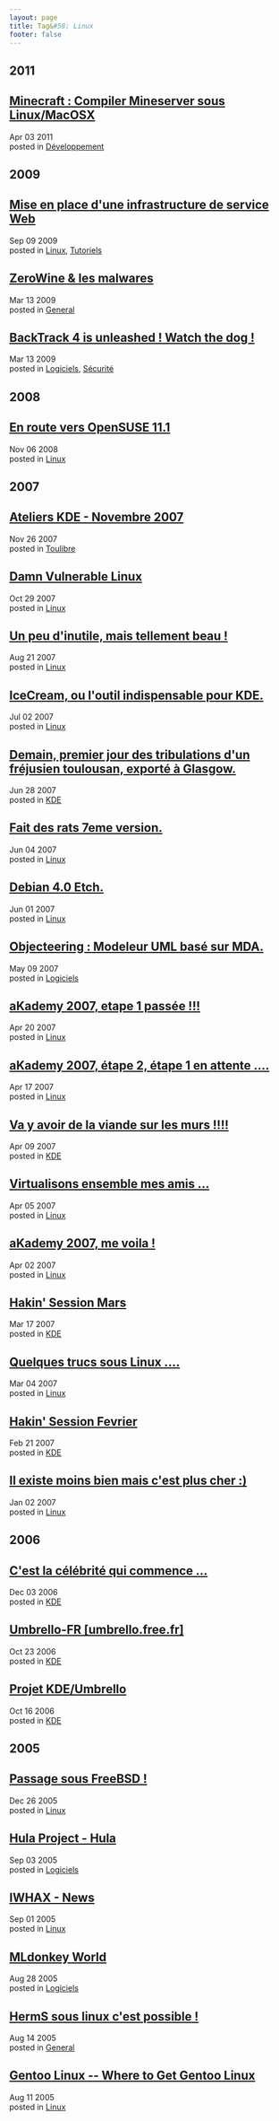 ```yaml
---
layout: page
title: Tag&#58; Linux
footer: false
---
```


<div id="blog-archives" class="category">
<h2>2011</h2>

<article>
<h1><a href="/2011/04/03/minecraft-compiler-mineserver-sous-linuxmacosx/index.html">Minecraft : Compiler Mineserver sous Linux/MacOSX</a></h1>
<time datetime="2011-04-03T00:00:00-06:00" pubdate><span class='month'>Apr</span> <span class='day'>03</span> <span class='year'>2011</span></time>
<footer>
<span class="categories">posted in 
<a href='/categories/développement/'>Développement</a></span>
</footer>
</article>
<h2>2009</h2>

<article>
<h1><a href="/2009/09/09/mise-en-place-dune-infrastructure-de-service-web/index.html">Mise en place d'une infrastructure de service Web</a></h1>
<time datetime="2009-09-09T00:00:00-06:00" pubdate><span class='month'>Sep</span> <span class='day'>09</span> <span class='year'>2009</span></time>
<footer>
<span class="categories">posted in 
<a href='/categories/linux/'>Linux</a>, <a href='/categories/tutoriels/'>Tutoriels</a></span>
</footer>
</article>

<article>
<h1><a href="/2009/03/13/zerowine-les-malwares/index.html">ZeroWine & les malwares</a></h1>
<time datetime="2009-03-13T00:00:00-06:00" pubdate><span class='month'>Mar</span> <span class='day'>13</span> <span class='year'>2009</span></time>
<footer>
<span class="categories">posted in 
<a href='/categories/general/'>General</a></span>
</footer>
</article>

<article>
<h1><a href="/2009/03/13/backtrack-4-is-unleashed-watch-the-dog/index.html">BackTrack 4 is unleashed ! Watch the dog !</a></h1>
<time datetime="2009-03-13T00:00:00-06:00" pubdate><span class='month'>Mar</span> <span class='day'>13</span> <span class='year'>2009</span></time>
<footer>
<span class="categories">posted in 
<a href='/categories/logiciels/'>Logiciels</a>, <a href='/categories/sécurité/'>Sécurité</a></span>
</footer>
</article>
<h2>2008</h2>

<article>
<h1><a href="/2008/11/06/en-route-vers-opensuse-111/index.html">En route vers OpenSUSE 11.1</a></h1>
<time datetime="2008-11-06T00:00:00-06:00" pubdate><span class='month'>Nov</span> <span class='day'>06</span> <span class='year'>2008</span></time>
<footer>
<span class="categories">posted in 
<a href='/categories/linux/'>Linux</a></span>
</footer>
</article>
<h2>2007</h2>

<article>
<h1><a href="/2007/11/26/ateliers-kde-novembre-2007/index.html">Ateliers KDE - Novembre 2007</a></h1>
<time datetime="2007-11-26T00:00:00-06:00" pubdate><span class='month'>Nov</span> <span class='day'>26</span> <span class='year'>2007</span></time>
<footer>
<span class="categories">posted in 
<a href='/categories/toulibre/'>Toulibre</a></span>
</footer>
</article>

<article>
<h1><a href="/2007/10/29/damn-vulnerable-linux/index.html">Damn Vulnerable Linux</a></h1>
<time datetime="2007-10-29T00:00:00-06:00" pubdate><span class='month'>Oct</span> <span class='day'>29</span> <span class='year'>2007</span></time>
<footer>
<span class="categories">posted in 
<a href='/categories/linux/'>Linux</a></span>
</footer>
</article>

<article>
<h1><a href="/2007/08/21/un-peu-dinutile-mais-tellement-beau/index.html">Un peu d'inutile, mais tellement beau !</a></h1>
<time datetime="2007-08-21T00:00:00-06:00" pubdate><span class='month'>Aug</span> <span class='day'>21</span> <span class='year'>2007</span></time>
<footer>
<span class="categories">posted in 
<a href='/categories/linux/'>Linux</a></span>
</footer>
</article>

<article>
<h1><a href="/2007/07/02/icecream-ou-loutil-indispensable-pour-kde/index.html">IceCream, ou l'outil indispensable pour KDE.</a></h1>
<time datetime="2007-07-02T00:00:00-06:00" pubdate><span class='month'>Jul</span> <span class='day'>02</span> <span class='year'>2007</span></time>
<footer>
<span class="categories">posted in 
<a href='/categories/linux/'>Linux</a></span>
</footer>
</article>

<article>
<h1><a href="/2007/06/28/demain-premier-jour-des-tribulations-dun-frejusien-toulousan-exporte-a-glasgow/index.html">Demain, premier jour des tribulations d'un fréjusien toulousan, exporté à Glasgow.</a></h1>
<time datetime="2007-06-28T00:00:00-06:00" pubdate><span class='month'>Jun</span> <span class='day'>28</span> <span class='year'>2007</span></time>
<footer>
<span class="categories">posted in 
<a href='/categories/kde/'>KDE</a></span>
</footer>
</article>

<article>
<h1><a href="/2007/06/04/fait-des-rats-7eme-version/index.html">Fait des rats 7eme version.</a></h1>
<time datetime="2007-06-04T00:00:00-06:00" pubdate><span class='month'>Jun</span> <span class='day'>04</span> <span class='year'>2007</span></time>
<footer>
<span class="categories">posted in 
<a href='/categories/linux/'>Linux</a></span>
</footer>
</article>

<article>
<h1><a href="/2007/06/01/debian-40-etch/index.html">Debian 4.0 Etch.</a></h1>
<time datetime="2007-06-01T00:00:00-06:00" pubdate><span class='month'>Jun</span> <span class='day'>01</span> <span class='year'>2007</span></time>
<footer>
<span class="categories">posted in 
<a href='/categories/linux/'>Linux</a></span>
</footer>
</article>

<article>
<h1><a href="/2007/05/09/objecteering-modeleur-uml-base-sur-mda/index.html">Objecteering : Modeleur UML basé sur MDA.</a></h1>
<time datetime="2007-05-09T00:00:00-06:00" pubdate><span class='month'>May</span> <span class='day'>09</span> <span class='year'>2007</span></time>
<footer>
<span class="categories">posted in 
<a href='/categories/logiciels/'>Logiciels</a></span>
</footer>
</article>

<article>
<h1><a href="/2007/04/20/akademy-2007-etape-1-passee/index.html">aKademy 2007, etape 1 passée !!!</a></h1>
<time datetime="2007-04-20T00:00:00-06:00" pubdate><span class='month'>Apr</span> <span class='day'>20</span> <span class='year'>2007</span></time>
<footer>
<span class="categories">posted in 
<a href='/categories/linux/'>Linux</a></span>
</footer>
</article>

<article>
<h1><a href="/2007/04/17/akademy-2007-etape-2-etape-1-en-attente/index.html">aKademy 2007, étape 2, étape 1 en attente ....</a></h1>
<time datetime="2007-04-17T00:00:00-06:00" pubdate><span class='month'>Apr</span> <span class='day'>17</span> <span class='year'>2007</span></time>
<footer>
<span class="categories">posted in 
<a href='/categories/linux/'>Linux</a></span>
</footer>
</article>

<article>
<h1><a href="/2007/04/09/va-y-avoir-de-la-viande-sur-les-murs/index.html">Va y avoir de la viande sur les murs !!!!</a></h1>
<time datetime="2007-04-09T00:00:00-06:00" pubdate><span class='month'>Apr</span> <span class='day'>09</span> <span class='year'>2007</span></time>
<footer>
<span class="categories">posted in 
<a href='/categories/kde/'>KDE</a></span>
</footer>
</article>

<article>
<h1><a href="/2007/04/05/virtualisons-ensemble-mes-amis/index.html">Virtualisons ensemble mes amis ...</a></h1>
<time datetime="2007-04-05T00:00:00-06:00" pubdate><span class='month'>Apr</span> <span class='day'>05</span> <span class='year'>2007</span></time>
<footer>
<span class="categories">posted in 
<a href='/categories/linux/'>Linux</a></span>
</footer>
</article>

<article>
<h1><a href="/2007/04/02/akademy-2007-me-voila/index.html">aKademy 2007, me voila !</a></h1>
<time datetime="2007-04-02T00:00:00-06:00" pubdate><span class='month'>Apr</span> <span class='day'>02</span> <span class='year'>2007</span></time>
<footer>
<span class="categories">posted in 
<a href='/categories/linux/'>Linux</a></span>
</footer>
</article>

<article>
<h1><a href="/2007/03/17/hakin-session-mars/index.html">Hakin' Session Mars</a></h1>
<time datetime="2007-03-17T00:00:00-06:00" pubdate><span class='month'>Mar</span> <span class='day'>17</span> <span class='year'>2007</span></time>
<footer>
<span class="categories">posted in 
<a href='/categories/kde/'>KDE</a></span>
</footer>
</article>

<article>
<h1><a href="/2007/03/04/quelques-trucs-sous-linux/index.html">Quelques trucs sous Linux ....</a></h1>
<time datetime="2007-03-04T00:00:00-06:00" pubdate><span class='month'>Mar</span> <span class='day'>04</span> <span class='year'>2007</span></time>
<footer>
<span class="categories">posted in 
<a href='/categories/linux/'>Linux</a></span>
</footer>
</article>

<article>
<h1><a href="/2007/02/21/hakin-session-fevrier/index.html">Hakin' Session Fevrier</a></h1>
<time datetime="2007-02-21T00:00:00-06:00" pubdate><span class='month'>Feb</span> <span class='day'>21</span> <span class='year'>2007</span></time>
<footer>
<span class="categories">posted in 
<a href='/categories/kde/'>KDE</a></span>
</footer>
</article>

<article>
<h1><a href="/2007/01/02/il-existe-moins-bien-mais-cest-plus-cher/index.html">Il existe moins bien mais c'est plus cher :)</a></h1>
<time datetime="2007-01-02T00:00:00-06:00" pubdate><span class='month'>Jan</span> <span class='day'>02</span> <span class='year'>2007</span></time>
<footer>
<span class="categories">posted in 
<a href='/categories/linux/'>Linux</a></span>
</footer>
</article>
<h2>2006</h2>

<article>
<h1><a href="/2006/12/03/cest-la-celebrite-qui-commence/index.html">C'est la célébrité qui commence ...</a></h1>
<time datetime="2006-12-03T00:00:00-06:00" pubdate><span class='month'>Dec</span> <span class='day'>03</span> <span class='year'>2006</span></time>
<footer>
<span class="categories">posted in 
<a href='/categories/kde/'>KDE</a></span>
</footer>
</article>

<article>
<h1><a href="/2006/10/23/umbrello-fr-umbrellofreefr/index.html">Umbrello-FR [umbrello.free.fr]</a></h1>
<time datetime="2006-10-23T00:00:00-06:00" pubdate><span class='month'>Oct</span> <span class='day'>23</span> <span class='year'>2006</span></time>
<footer>
<span class="categories">posted in 
<a href='/categories/kde/'>KDE</a></span>
</footer>
</article>

<article>
<h1><a href="/2006/10/16/projet-kdeumbrello/index.html">Projet KDE/Umbrello</a></h1>
<time datetime="2006-10-16T00:00:00-06:00" pubdate><span class='month'>Oct</span> <span class='day'>16</span> <span class='year'>2006</span></time>
<footer>
<span class="categories">posted in 
<a href='/categories/kde/'>KDE</a></span>
</footer>
</article>
<h2>2005</h2>

<article>
<h1><a href="/2005/12/26/passage-sous-freebsd/index.html">Passage sous FreeBSD !</a></h1>
<time datetime="2005-12-26T00:00:00-06:00" pubdate><span class='month'>Dec</span> <span class='day'>26</span> <span class='year'>2005</span></time>
<footer>
<span class="categories">posted in 
<a href='/categories/linux/'>Linux</a></span>
</footer>
</article>

<article>
<h1><a href="/2005/09/03/hula-project-hula/index.html">Hula Project - Hula</a></h1>
<time datetime="2005-09-03T00:00:00-06:00" pubdate><span class='month'>Sep</span> <span class='day'>03</span> <span class='year'>2005</span></time>
<footer>
<span class="categories">posted in 
<a href='/categories/logiciels/'>Logiciels</a></span>
</footer>
</article>

<article>
<h1><a href="/2005/09/01/iwhax-news/index.html">IWHAX - News</a></h1>
<time datetime="2005-09-01T00:00:00-06:00" pubdate><span class='month'>Sep</span> <span class='day'>01</span> <span class='year'>2005</span></time>
<footer>
<span class="categories">posted in 
<a href='/categories/linux/'>Linux</a></span>
</footer>
</article>

<article>
<h1><a href="/2005/08/28/mldonkey-world/index.html">MLdonkey World</a></h1>
<time datetime="2005-08-28T00:00:00-06:00" pubdate><span class='month'>Aug</span> <span class='day'>28</span> <span class='year'>2005</span></time>
<footer>
<span class="categories">posted in 
<a href='/categories/logiciels/'>Logiciels</a></span>
</footer>
</article>

<article>
<h1><a href="/2005/08/14/herms-sous-linux-cest-possible/index.html">HermS sous linux c'est possible !</a></h1>
<time datetime="2005-08-14T00:00:00-06:00" pubdate><span class='month'>Aug</span> <span class='day'>14</span> <span class='year'>2005</span></time>
<footer>
<span class="categories">posted in 
<a href='/categories/general/'>General</a></span>
</footer>
</article>

<article>
<h1><a href="/2005/08/11/gentoo-linux-where-to-get-gentoo-linux/index.html">Gentoo Linux -- Where to Get Gentoo Linux</a></h1>
<time datetime="2005-08-11T00:00:00-06:00" pubdate><span class='month'>Aug</span> <span class='day'>11</span> <span class='year'>2005</span></time>
<footer>
<span class="categories">posted in 
<a href='/categories/linux/'>Linux</a></span>
</footer>
</article>
</div>
